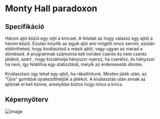 # Monty Hall paradoxon
## Specifikáció
Három ajtó közül egy rejti a kincset. A feladat az hogy válassz egy ajtót a három közül. Ezután kinyílik az egyik ajtó ami mögött nincs semmi, ezután eldöntheted, hogy kiválasztod a másik ajtót, vagy ugyan az marad a döntésed. 
A programnak számolnia kell minden cserés és nem cserés játékot, azért , hogy kiszámolja hányszor nyersz, ha cserélsz, és hányszor ha nem, így felállítva egy statisztikát, melyik az érdemesebb döntés.

Kiválasztani úgy lehet egy ajtót, ha rákattintunk. Minden játék után, az "Újra" gombbal újrakezdthetjük a játékot. A kiválasztás után annak az ajtónak el kell tünnie, amelyikbe biztos hogy nincs a kincs.
## Képernyőterv
![image](https://github.com/user-attachments/assets/95287887-f427-40ab-9536-ae91a1f92c24)

